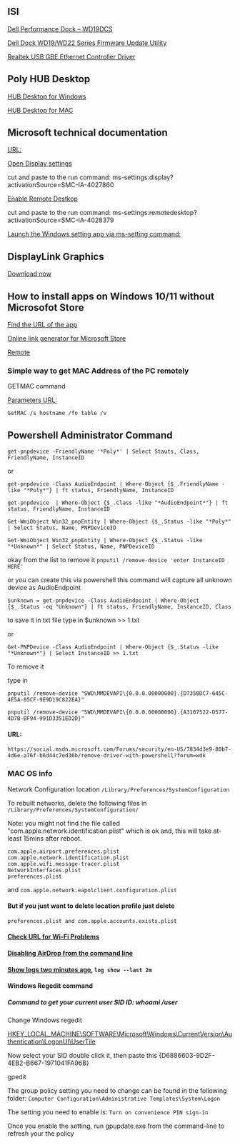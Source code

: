 ## ISI



[Dell Performance Dock – WD19DCS](https://www.dell.com/support/home/en-us/product-support/product/dell-wd19dcs-dock/drivers)

[Dell Dock WD19/WD22 Series Firmware Update Utility](https://dl.dell.com/FOLDER08634239M/1/DellDockFirmwarePackage_WD19_WD22_HD22_Series_01.00.09.exe)

[Realtek USB GBE Ethernet Controller Driver](https://dl.dell.com/FOLDER08550499M/3/Realtek-USB-GBE-Ethernet-Controller-Driver_3K7FF_WIN_1153.6.0418.2022_A27_01.EXE)


## Poly HUB Desktop

[HUB Desktop for Windows](https://www.poly.com/content/dam/www/software/PlantronicsHubInstaller.exe)

[HUB Desktop for MAC](https://www.poly.com/content/dam/www/software/PlantronicsHubInstaller.dmg)



## Microsoft technical documentation
[URL:](https://docs.microsoft.com/en-us/)

[Open Display settings](https://support.microsoft.com/en-us/windows/view-display-settings-in-windows-37f0e05e-98a9-474c-317a-e85422daa8bb)

cut and paste to the run command: ms-settings:display?activationSource=SMC-IA-4027860

[Enable Remote Destkop](https://support.microsoft.com/en-us/windows/how-to-use-remote-desktop-5fe128d5-8fb1-7a23-3b8a-41e636865e8c)

cut and paste to the run command: ms-settings:remotedesktop?activationSource=SMC-IA-4028379


[Launch the Windows setting app via ms-setting command: ](https://docs.microsoft.com/en-us/windows/uwp/launch-resume/launch-settings-app)


## DisplayLink Graphics

[Download now](https://www.synaptics.com/products/displaylink-graphics/downloads/windows)

## How to install apps on Windows 10/11 without Microsofot Store

[Find the URL of the app](https://lazyadmin.nl/it/install-microsoft-store-apps-without-store/)

[Online link generator for Microsoft Store](https://store.rg-adguard.net/)

[Remote](https://intusurg.bomgarcloud.com/?ak=cb52218da5271f025421d8c0eba520fc)


### Simple way to get MAC Address of the PC remotely

GETMAC command

[Parameters URL: ](https://learn.microsoft.com/en-us/windows-server/administration/windows-commands/getmac?source=recommendations)

`GetMAC /s hostname /fo table /v`

## Powershell Administrator Command


`get-pnpdevice -FriendlyName '*Poly*' | Select Stauts, Class, FriendlyName, InstanceID`

or

`get-pnpdevice -Class AudioEndpoint | Where-Object {$_.FriendlyName -like "*Poly*"} | ft status, FriendlyName, InstanceID`

`get-pnpdevice  | Where-Object {$_.Class -like "*AudioEndpoint*"} | ft status, FriendlyName, InstanceID`

`Get-WmiObject Win32_pnpEntity | Where-Object {$_.Status -like "*Poly*" | Select Status, Name, PNPDeviceID`

`Get-WmiObject Win32_pnpEntity | Where-Object {$_.Status -like "*Unknown*" | Select Status, Name, PNPDeviceID`


okay from the list
to remove it
`pnputil /remove-device 'enter InstanceID HERE'`

or you can create this via powershell
this command will capture all unknown device as AudioEndpoint

`$unknown = get-pnpdevice -Class AudioEndpoint | Where-Object {$_.Status -eq "Unknown"} | ft status, FriendlyName, InstanceID, Class`

to save it in txt file
type in
$unknown >> 1.txt

or

`Get-PNPDevice -Class AudioEndpoint | Where-Object {$_.Status -like "*Unknown*"} | Select InstanceID >> 1.txt`

To remove it

type in

`pnputil /remove-device "SWD\MMDEVAPI\{0.0.0.00000000}.{D7350DC7-645C-4E5A-85CF-9E9D19C822EA}"`

`pnputil /remove-device "SWD\MMDEVAPI\{0.0.0.00000000}.{A3107522-D577-4D7B-BF94-991D3351ED2D}"`


#### URL:
`https://social.msdn.microsoft.com/Forums/security/en-US/7834d3e9-80b7-4d6e-a76f-b6d44c7ed36b/remove-driver-with-powershell?forum=wdk`



### MAC OS info

Network Configuration location `/Library/Preferences/SystemConfiguration`

To rebuilt networks, delete the following files in `/Library/Preferences/SystemConfiguration/`

Note: you might not find the file called "com.apple.network.identification.plist" which is ok and, this will take at-least 15mins after reboot.

```
com.apple.airport.preferences.plist
com.apple.network.identification.plist
com.apple.wifi.message-tracer.plist
NetworkInterfaces.plist
preferences.plist
```

and ``com.apple.network.eapolclient.configuration.plist``

#### But if you just want to delete location profile just delete 

``preferences.plist and com.apple.accounts.exists.plist``

#### [Check URL for Wi-Fi Problems](https://osxdaily.com/2016/09/22/fix-wi-fi-problems-macos-sierra/)

#### [Disabling AirDrop from the command line](https://derflounder.wordpress.com/2011/10/07/disabling-airdrop-from-the-command-line/)

#### [Show logs two minutes ago,](https://blog.kandji.io/mac-logging-and-the-log-command-a-guide-for-apple-admins) ``` log show --last 2m ```



#### Windows Regedit command

##### Command to get your current user SID ID: whoami /user

Change Windows regedit

[HKEY_LOCAL_MACHINE\SOFTWARE\Microsoft\Windows\CurrentVersion\Authentication\LogonUI\UserTile](https://appuals.com/how-to-switch-login-method-from-pin-to-password/)

Now select your SID double click it, then paste this {D6886603-9D2F-4EB2-B667-1971041FA96B}

gpedit

The group policy setting you need to change can be found in the following folder: `Computer Configuration\Administrative Templates\System\Logon`

The setting you need to enable is: `Turn on convenience PIN sign-in`

Once you enable the setting, run gpupdate.exe from the command-line to refresh your the policy


